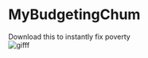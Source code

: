 # MyBudgetingChum
Download this to instantly fix poverty
<br>
![gifff](https://i.ibb.co/qx7nWF8/bruh.gif)
